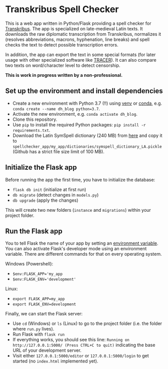 # Transkribus Spell Checker
This is a web app written in Python/Flask providing a spell checker for [Transkribus](https://transkribus.eu). The app is specialized on late-medieval Latin texts. It downloads the raw diplomatic transcription from Transkribus, normalizes it (resolves abbreviations, macrons, hyphenation, line breaks) and spell checks the text to detect possible transcription errors. 

In addition, the app can export the text in some special formats (for later usage with other specialized software like [TRACER](https://www.etrap.eu/research/tracer/)). It can also compare two texts on word/character level to detect censorship.

**This is work in progress written by a non-professional.**

## Set up the environment and install dependencies
* Create a new environment with Python 3.7 (!!) using [venv](https://docs.python-guide.org/dev/virtualenvs/) or [conda](https://docs.anaconda.com/), e.g. `conda create --name dh_blog python=3.7`.
* Activate the new environment, e.g. `conda activate dh_blog`.
* Clone this repository.
* Use `pip` to install the required Python packages: `pip install -r requirements.txt`.
* Download the Latin SymSpell dictionary (240 MB) from [here]() and copy it to `spellchecker_app/my_app/dictionaries/symspell_dictionary_LA.pickle` (Github has a strict file size limit of 100 MB).

## Initialize the Flask app
Before running the app the first time, you have to initialize the database:

* `flask db init` (initialize at first run)
* `db migrate`    (detect changes in `models.py`)
* `db upgrade`    (apply the changes)

This will create two new folders (`instance` and `migrations`) within your project folder.

## Run the Flask app
You to tell Flask the name of your app by setting an [environment variable](https://en.wikipedia.org/wiki/Environment_variable). You can also activate Flask's developer mode using an environment variable. There are different commands for that on every operating system.

Windows (Powershell):
* `$env:FLASK_APP='my_app`
* `$env:FLASK_ENV='development'`

Linux:
* `export FLASK_APP=my_app`
* `export FLASK_ENV=development`

Finally, we can start the Flask server:

* Use `cd` (Windows) or `ls` (Linux) to go to the project folder (i.e. the folder where `run.py` lives).
* Run Flask with `flask run`
* If everything works, you should see this line: `Running on http://127.0.0.1:5000/ (Press CTRL+C to quit)` indicating the base URL of your development server.
* Visit either `127.0.0.1:5000/editor` or `127.0.0.1:5000/login` to get started (no `index.html` implemented yet).

